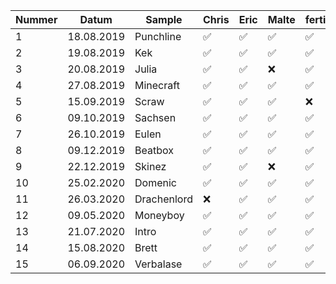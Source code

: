 | Nummer | Datum      | Sample        | Chris | Eric | Malte | fertig |
|--------|------------|---------------|-------|------|-------|--------|
| 1      | 18.08.2019 | Punchline   | ✅   | ✅   | ✅   | ✅    |
| 2      | 19.08.2019 | Kek         | ✅   | ✅   | ✅   | ✅    |
| 3      | 20.08.2019 | Julia       | ✅   | ✅   | ❌   | ✅    |
| 4      | 27.08.2019 | Minecraft   | ✅   | ✅   | ✅   | ✅    |
| 5      | 15.09.2019 | Scraw       | ✅   | ✅   | ✅   | ❌    |
| 6      | 09.10.2019 | Sachsen     | ✅   | ✅   | ✅   | ✅    |
| 7      | 26.10.2019 | Eulen       | ✅   | ✅   | ✅   | ✅    |
| 8      | 09.12.2019 | Beatbox     | ✅   | ✅   | ✅   | ✅    |
| 9      | 22.12.2019 | Skinez      | ✅   | ✅   | ❌   | ✅    |
| 10     | 25.02.2020 | Domenic     | ✅   | ✅   | ✅   | ✅    |
| 11     | 26.03.2020 | Drachenlord | ❌   | ✅   | ✅   | ✅    |
| 12     | 09.05.2020 | Moneyboy    | ✅   | ✅   | ✅   | ✅    |
| 13     | 21.07.2020 | Intro       | ✅   | ✅   | ✅   | ✅    |
| 14     | 15.08.2020 | Brett       | ✅   | ✅   | ✅   | ✅    |
| 15     | 06.09.2020 | Verbalase   | ✅   | ✅   | ✅   | ✅    |
